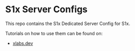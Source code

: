 # S1x Server Configs
This repo contains the S1x Dedicated Server Config for S1x.

Tutorials on how to use them can be found on:
* [xlabs.dev](https://xlabs.dev/support_s1x_server.html)